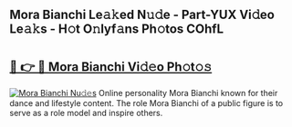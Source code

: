 ## Mora Bianchi Le𝚊𝚔ed N𝚞𝚍e - Part-YUX Vi𝚍eo Le𝚊𝚔s - H𝚘t O𝚗lyf𝚊ns Ph𝚘tos COhfL

# <h2><a href="http://hf5dwp.feru.top/?c=Mora+Bianchi">🔗 👉 🔴 Mora Bianchi Vi𝚍𝚎o Ph𝚘t𝚘𝚜</a></h2>

[![Mora Bianchi Nu𝚍𝚎s](https://i.imgur.com/0TWrTi3.gif)](http://hf5dwp.feru.top/?c=Mora+Bianchi)
Online personality Mora Bianchi known for their dance and lifestyle content. The role Mora Bianchi of a public figure is to serve as a role model and inspire others. 
